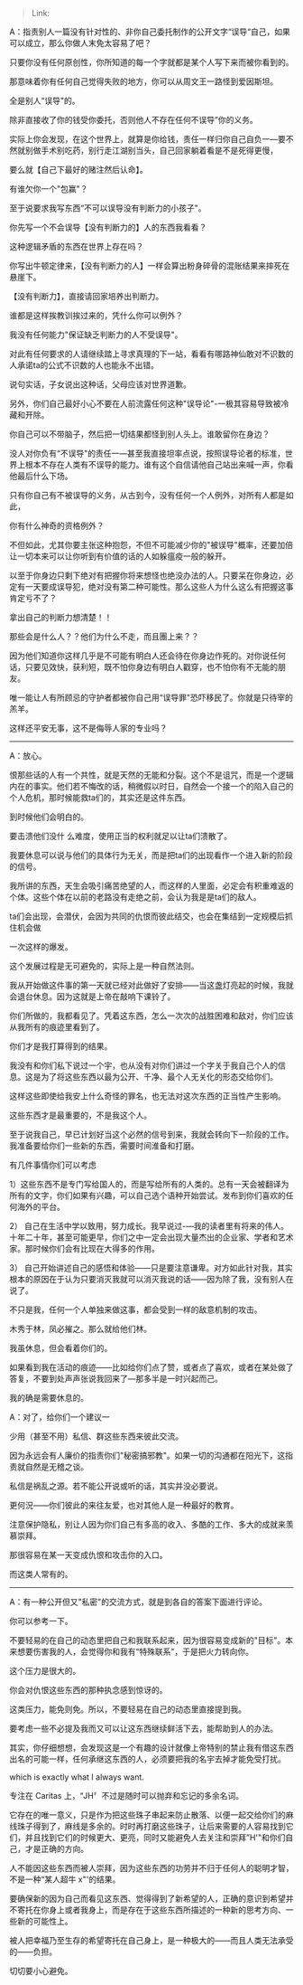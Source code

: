 > Link: 

A：指责别人一篇没有针对性的、非你自己委托制作的公开文字“误导“自己，如果可以成立，那么你做人末免太容易了吧？

只要你没有任何原创性，你所知道的每一个字就都是某个人写下来而被你看到的。

那意味着你有任何自己觉得失败的地方，你可以从周文王一路怪到爱因斯坦。

全是别人“误导"的。

除非直接收了你的钱受你委托，否则他人不存在任何不误导”你的义务。

实际上你会发现，在这个世界上，就算是你给钱，责任一样归你自己自负一—要不然就别做手术别吃药，别行走江湖别当头，自己回家躺着看是不是死得更慢，

要么就【自己下最好的赌注然后认命】。

有谁欠你一个"包赢"？

至于说要求我写东西“不可以误导没有判断力的小孩子"。

你先写一个不会误导【没有判断力的】人的东西我看看？

这种逻辑矛盾的东西在世界上存在吗？

你写出牛顿定律来，【没有判断力的人】一样会算出粉身碎骨的混账结果来摔死在悬崖下。

【没有判断力】，直接请回家培养出判断力。

谁都是这样挨教训挨过来的，凭什么你可以例外？

我没有任何能力"保证缺乏判断力的人不受误导"。

对此有任何要求的人请继续踏上寻求真理的下一站，看看有哪路神仙敢对不识数的人承诺ta的公式不识数的人也能永不出错。

说句实话，子女说出这种话，父母应该对世界道歉。

另外，你们自己最好小心不要在人前流露任何这种"误导论"-一极其容易导致被冷藏和开除。

你自己可以不带脑子，然后把一切结果都怪到别人头上。谁敢留你在身边？

没人对你负有“不误导"的责任一—甚至我直接坦率点说，按照误导论者的标准，世界上根本不存在人类有不误导的能力。谁有这个自信请他自己站出来喊一声，你看他最后什么下场。

只有你自己有不被误导的义务，从古到今，没有任何一个人例外，对所有人都是如此，

你有什么神奇的资格例外？

不但如此，尤其你要主张这种抱怨，不但不可能减少你的"被误导"概率，还要加倍让一切本来可以让你听到有价值的话的人如躲瘟疫一般的躲开。

以至于你身边只剩下绝对有把握你将来想怪也绝没办法的人。只要呆在你身边，必定有一天要成误导犯，绝对没有第二种可能性。那么这些人为什么这么有把握这事肯定亏不了？

拿出自己的判断力想清楚！！

那些会是什么人？？他们为什么不走，而且團上来？？

因为他们知道你这样几乎是不可能有明白人还会待在你身边作死的。对你说任何话，只要见效快，获利短，既不怕你身边有明白人戳穿，也不怕你有不无能的朋友。

唯一能让人有所顾忌的守护者都被你自己用“误导罪"恐吓移民了。你就是只待宰的羔羊。

这样还平安无事，这不是侮辱人家的专业吗？

---

A：放心。

恨那些话的人有一个共性，就是天然的无能和分裂。这个不是诅咒，而是一个逻辑内在的事实。他们若不悔改的话，稍微假以时日，自然会一个接一个的陷入自己的个人危机，那时候能救ta们的，其实还是这件东西。

到时候他们会明白的。

要击溃他们没什 么难度，使用正当的权利就足以让ta们溃散了。

我要休息可以说与他们的具体行为无关，而是把ta们的出现看作一个进入新的阶段的信号。

我所讲的东西，天生会吸引痛苦绝望的人，而这样的人里面，必定会有积重难返的个体。这些个体在以前的老路没有走绝之前，会认为我是是ta们的敌人。

ta们会出现，会潜伏，会因为共同的仇恨而彼此结交，也会在集结到一定规模后抓住机会做

一次这样的爆发。

这个发展过程是无可避免的，实际上是一种自然法则。

我从开始做这件事的第一天就已经对此做好了安排——当这盏灯亮起的时候，我就会退台休息。因为这就是上帝在敲响下课铃了。

你们所做的，我都看见了。凭着这东西，怎么一次次的战胜困难和敌对，你们应该从我所有的痕迹里看到了。

你们才是我打算得到的结果。

我没有和你们私下说过一个宇，也从没有对你们讲过一个字关于我自己个人的信息。这是为了将这些东西以最为公开、千净、最个人无关化的形态交给你们。

这样这些即使给我安上什么奇怪的罪名，也无法对这次东西的正当性产生影响。

这些东西才是最重要的，不是我这个人。

至于说我自己，早已计划好当这个必然的信号到来，我就会转向下一阶段的工作。我准备要给你们一些新的东西，需要时间淮备和打磨。

有几件事情你们可以考虑

1）这些东西不是专门写给国人的，而是写给所有的人类的。总有一天会被翻译为所有的文字，你们如果有兴趣，可以自己选个语种开始尝试。发布到你们喜欢的任何海外的平台。

2） 自己在生活中学以致用，努力成长。我早说过-—我的读者里有将来的伟人。十年二十年，甚至可能更早，你们之中一定会出现大量杰出的企业家、学者和艺术家。那时候你们会有比现在大得多的作用。

3） 自己开始讲述自己的感悟和体验——只是要注意谦卑。对方如此针对我，其实根本的原因在于认为只要消灭我就可以消灭我说的话——因为除了我，没有别人在说了。

不只是我，任何一个人单独来做这事，都会受到一样的敌意机制的攻击。

木秀于林，凤必摧之。那么就给他们林。

我虽休息，但会看着你们的。

如果看到我在活动的痕迹——比如给你们点了赞，或者点了喜欢，或者在某处做了答复，不要到处声声张说我回来了—那多半是一时兴起而己。

我的确是需要休息的。

A：对了，给你们一个建议一

少用（甚至不用）私信、群这些东西来彼此交流。

因为永远会有人廉价的指责你们"秘密搞邪教"。如果一切的沟通都在阳光下，这指责就自然是无稽之谈。

私信是祸乱之源。若不能公开说或听的话，其实并没必要说。

更何況——你们彼此的来往友爱，也对其他人是一种最好的教育。

注意保护隐私，别让人因为你们自己有多高的收入、多酷的工作、多大的成就来羡慕崇拜。

那很容易在某一天变成仇恨和攻击你的入口。

而这类人常有的。

---

A：有一种公开但又"私密"的交流方式，就是到各自的答案下面进行评论。

你可以参考一下。

不要轻易的在自己的动态里把自己和我联系起来，因为很容易变成新的"目标"。本来想要伤害我的人，会觉得你和我有“特殊联系"，于是把火力转向你。

这个压力是很大的。

你会对仇恨这些东西的那种执念感到惊讶的。

这类压力，能免则免。所以，不要轻易在自己的动态里直接提到我。

要考虑一些不必提及我而又可以让这东西继续鲜活下去，能帮助到人的办法。

其实，你仔细想想，会发现这是一个有趣的设计就像上帝特别的禁止我有借这东西出名的可能一样，任何承继这东西的人，必须要把我的名宇去掉才能免受打扰。

which is exactly what I always want.

专注在 Caritas 上，“JH〞不过是随时可以抛弃和忘记的多余名词。

它存在的唯一意义，只是作为把这些珠子串起来防止散落、以便一起交给你们的麻线珠子得到了，麻线是多余的。时时再打磨这些珠子，让后来需要的人容易找到它们，并且找到它们的时候更大、更亮，同时又能避免人去关注和崇拜”H'"和你们自己，才是正确的方向。

人不能因这些东西而被人崇拜，因为这些东西的功劳并不归于任何人的聪明才智，不是一种“某人超牛 x"'的结果。

要确保新的因为自己而看见这东西、觉得得到了新希望的人，正确的意识到希望并不寄托在你身上或者我身上，而是存在于这些东西所描述的一种新的思考方向、一些新的可能性上。

被人把幸福乃至生存的希望寄托在自己身上，是一种极大的——而且人类无法承受的——负担。

切切要小心避免。
